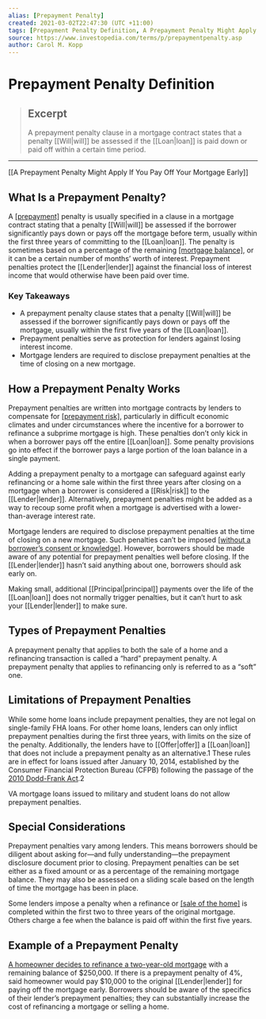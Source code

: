 ```yaml
---
alias: [Prepayment Penalty]
created: 2021-03-02T22:47:30 (UTC +11:00)
tags: [Prepayment Penalty Definition, A Prepayment Penalty Might Apply If You Pay Off Your Mortgage Early]
source: https://www.investopedia.com/terms/p/prepaymentpenalty.asp
author: Carol M. Kopp
---
```


# Prepayment Penalty Definition

> ## Excerpt
> A prepayment penalty clause in a mortgage contract states that a penalty [[Will|will]] be assessed if the [[Loan|loan]] is paid down or paid off within a certain time period.

---

[[A Prepayment Penalty Might Apply If You Pay Off Your Mortgage Early]]
## What Is a Prepayment Penalty?

A [[prepayment]](https://www.investopedia.com/terms/p/prepayment.asp) penalty is usually specified in a clause in a mortgage contract stating that a penalty [[Will|will]] be assessed if the borrower significantly pays down or pays off the mortgage before term, usually within the first three years of committing to the [[Loan|loan]]. The penalty is sometimes based on a percentage of the remaining [[mortgage balance]](https://www.investopedia.com/mortgage/mortgage-rates/payment-structure/), or it can be a certain number of months’ worth of interest. Prepayment penalties protect the [[Lender|lender]] against the financial loss of interest income that would otherwise have been paid over time.

### Key Takeaways

-   A prepayment penalty clause states that a penalty [[Will|will]] be assessed if the borrower significantly pays down or pays off the mortgage, usually within the first five years of the [[Loan|loan]].
-   Prepayment penalties serve as protection for lenders against losing interest income.
-   Mortgage lenders are required to disclose prepayment penalties at the time of closing on a new mortgage.

## How a Prepayment Penalty Works

Prepayment penalties are written into mortgage contracts by lenders to compensate for [[prepayment risk]](https://www.investopedia.com/terms/p/prepaymentrisk.asp), particularly in difficult economic climates and under circumstances where the incentive for a borrower to refinance a subprime mortgage is high. These penalties don’t only kick in when a borrower pays off the entire [[Loan|loan]]. Some penalty provisions go into effect if the borrower pays a large portion of the loan balance in a single payment.

Adding a prepayment penalty to a mortgage can safeguard against early refinancing or a home sale within the first three years after closing on a mortgage when a borrower is considered a [[Risk|risk]] to the [[Lender|lender]]. Alternatively, prepayment penalties might be added as a way to recoup some profit when a mortgage is advertised with a lower-than-average interest rate.

Mortgage lenders are required to disclose prepayment penalties at the time of closing on a new mortgage. Such penalties can’t be imposed [[without a borrower’s consent or knowledge]](https://www.consumerfinance.gov/ask-cfpb/what-is-a-prepayment-penalty-en-1957/). However, borrowers should be made aware of any potential for prepayment penalties well before closing. If the [[Lender|lender]] hasn’t said anything about one, borrowers should ask early on.

Making small, additional [[Principal|principal]] payments over the life of the [[Loan|loan]] does not normally trigger penalties, but it can’t hurt to ask your [[Lender|lender]] to make sure.

## Types of Prepayment Penalties

A prepayment penalty that applies to both the sale of a home and a refinancing transaction is called a “hard” prepayment penalty. A prepayment penalty that applies to refinancing only is referred to as a “soft” one.

## Limitations of Prepayment Penalties

While some home loans include prepayment penalties, they are not legal on single-family FHA loans. For other home loans, lenders can only inflict prepayment penalties during the first three years, with limits on the size of the penalty. Additionally, the lenders have to [[Offer|offer]] a [[Loan|loan]] that does not include a prepayment penalty as an alternative.1 These rules are in effect for loans issued after January 10, 2014, established by the Consumer Financial Protection Bureau (CFPB) following the passage of the [2010 Dodd-Frank Act](https://www.investopedia.com/terms/d/dodd-frank-financial-regulatory-reform-bill.asp).2

VA mortgage loans issued to military and student loans do not allow prepayment penalties.

## Special Considerations

Prepayment penalties vary among lenders. This means borrowers should be diligent about asking for—and fully understanding—the prepayment disclosure document prior to closing. Prepayment penalties can be set either as a fixed amount or as a percentage of the remaining mortgage balance. They may also be assessed on a sliding scale based on the length of time the mortgage has been in place.

Some lenders impose a penalty when a refinance or [[sale of the home]](https://www.investopedia.com/articles/mortgages-real-[[Estate|estate]]/08/home-seller-mistakes-selling-house.asp) is completed within the first two to three years of the original mortgage. Others charge a fee when the balance is paid off within the first five years.

## Example of a Prepayment Penalty

[A homeowner decides to refinance a two-year-old mortgage](https://www.investopedia.com/ask/answers/09/refinancing-mortgage.asp) with a remaining balance of $250,000. If there is a prepayment penalty of 4%, said homeowner would pay $10,000 to the original [[Lender|lender]] for paying off the mortgage early. Borrowers should be aware of the specifics of their lender’s prepayment penalties; they can substantially increase the cost of refinancing a mortgage or selling a home.
